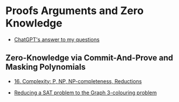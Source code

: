 # Proofs Arguments and Zero Knowledge

- [ChatGPT's answer to my questions](https://chatgpt.com/share/67e5b0d9-1704-8007-bc4a-fedbddf8b6ab)

## Zero-Knowledge via Commit-And-Prove and Masking Polynomials

- [16. Complexity: P, NP, NP-completeness, Reductions](https://www.youtube.com/watch?v=eHZifpgyH_4)

- [Reducing a SAT problem to the Graph 3-colouring problem](https://www.youtube.com/watch?v=B5_m8lKULlI)
